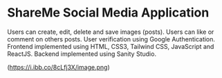 # ShareMe Social Media Application
Users can create, edit, delete and save images (posts). Users can like or comment on others posts. User verification using Google Authentication. Frontend implemented using HTML, CSS3, Tailwind CSS, JavaScript and ReactJS. Backend implemented using Sanity Studio.

(https://i.ibb.co/8cLfj3X/image.png)

